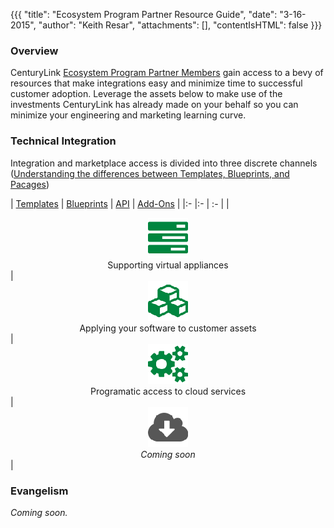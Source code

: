 {{{
  "title": "Ecosystem Program Partner Resource Guide",
  "date": "3-16-2015",
  "author": "Keith Resar",
  "attachments": [],
  "contentIsHTML": false
}}}



### Overview

CenturyLink [Ecosystem Program Partner Members](centurylink-cloud-ecosystem-program-guide.md) gain access to a bevy of resources that make integrations easy and minimize time to successful customer adoption.  Leverage the assets below to make use of the investments CenturyLink has already made on your behalf so you can minimize your engineering and marketing learning curve.

### Technical Integration

Integration and marketplace access is divided into three discrete channels ([Understanding the differences between Templates, Blueprints, and Pacages](../../blueprints/understanding-the-difference-between-templates-blueprints-and-packages/))

| [Templates](ecosystem-program-resources-templates.md)  | [Blueprints](ecosystem-program-resources-blueprints.md) | [API](ecosystem-program-resources-api.md) | [Add-Ons](ecosystem-program-resources-addons.md) |
|:-	|:-	| :- |
| <center>[![](../images/ecosystem_program_resources/tasks_00853f_64.png)](ecosystem-program-resources-templates.md)<br>Supporting virtual appliances</center>| <center>[![](../images/ecosystem_program_resources/cubes_00853f_64.png)](ecosystem-program-resources-blueprints.md)<br>Applying your software to customer assets</center>| <center>[![](../images/ecosystem_program_resources/cogs_00853f_64.png)](ecosystem-program-resources-api.md)<br>Programatic access to cloud services</center> | <center>[![](../images/ecosystem_program_resources/cloud-download_575757_64.png)](ecosystem-program-resources-addons.md)<br>*Coming soon*</center> |


### Evangelism

*Coming soon.*
